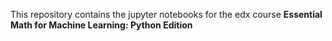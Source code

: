 This repository contains the jupyter notebooks for the edx course **Essential Math for Machine Learning: Python Edition**

